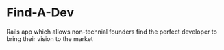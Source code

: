 # Find-A-Dev
Rails app which allows non-technial founders find the perfect developer to bring their vision to the market
